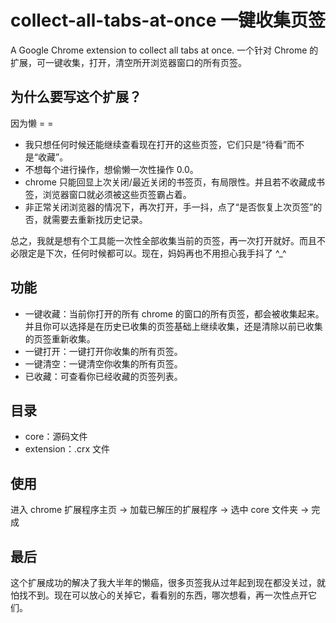 # collect-all-tabs-at-once 一键收集页签

A Google Chrome extension to collect all tabs at once. 一个针对 Chrome 的扩展，可一键收集，打开，清空所开浏览器窗口的所有页签。

## 为什么要写这个扩展？

因为懒 = =

-   我只想任何时候还能继续查看现在打开的这些页签，它们只是“待看”而不是“收藏”。
-   不想每个进行操作，想偷懒一次性操作 0.0。
-   chrome 只能回显上次关闭/最近关闭的书签页，有局限性。并且若不收藏成书签，浏览器窗口就必须被这些页签霸占着。
-   非正常关闭浏览器的情况下，再次打开，手一抖，点了“是否恢复上次页签”的否，就需要去重新找历史记录。

总之，我就是想有个工具能一次性全部收集当前的页签，再一次打开就好。而且不必限定是下次，任何时候都可以。现在，妈妈再也不用担心我手抖了 ^\_^

## 功能

-   一键收藏：当前你打开的所有 chrome 的窗口的所有页签，都会被收集起来。并且你可以选择是在历史已收集的页签基础上继续收集，还是清除以前已收集的页签重新收集。
-   一键打开：一键打开你收集的所有页签。
-   一键清空：一键清空你收集的所有页签。
-   已收藏：可查看你已经收藏的页签列表。

## 目录

-   core：源码文件
-   extension：.crx 文件

## 使用

进入 chrome 扩展程序主页 -> 加载已解压的扩展程序 -> 选中 core 文件夹 -> 完成

## 最后

这个扩展成功的解决了我大半年的懒癌，很多页签我从过年起到现在都没关过，就怕找不到。现在可以放心的关掉它，看看别的东西，哪次想看，再一次性点开它们。
